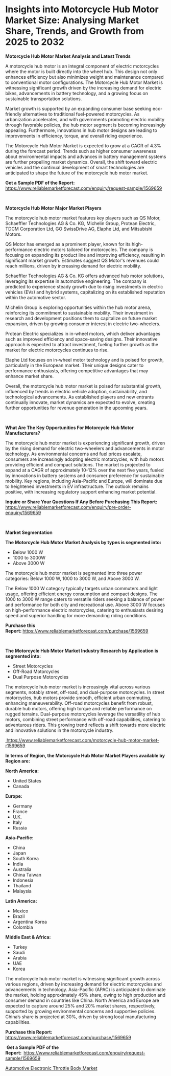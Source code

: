 <p><h1>Insights into Motorcycle Hub Motor Market Size: Analysing Market Share, Trends, and Growth from 2025 to 2032</h1></p><p><strong>Motorcycle Hub Motor Market Analysis and Latest Trends</strong></p>
<p><p>A motorcycle hub motor is an integral component of electric motorcycles where the motor is built directly into the wheel hub. This design not only enhances efficiency but also minimizes weight and maintenance compared to conventional motor configurations. The Motorcycle Hub Motor Market is witnessing significant growth driven by the increasing demand for electric bikes, advancements in battery technology, and a growing focus on sustainable transportation solutions.</p><p>Market growth is supported by an expanding consumer base seeking eco-friendly alternatives to traditional fuel-powered motorcycles. As urbanization accelerates, and with governments promoting electric mobility through favorable policies, the hub motor segment is becoming increasingly appealing. Furthermore, innovations in hub motor designs are leading to improvements in efficiency, torque, and overall riding experience.</p><p>The Motorcycle Hub Motor Market is expected to grow at a CAGR of 4.3% during the forecast period. Trends such as higher consumer awareness about environmental impacts and advances in battery management systems are further propelling market dynamics. Overall, the shift toward electric vehicles and the continual development of smart technologies are anticipated to shape the future of the motorcycle hub motor market.</p></p>
<p><strong>Get a Sample PDF of the Report:&nbsp;</strong> <a href="https://www.reliablemarketforecast.com/enquiry/request-sample/1569659?utm_campaign=2479&utm_medium=2&utm_source=Github&utm_content=ia&utm_term=25032025&utm_id=motorcycle-hub-motor">https://www.reliablemarketforecast.com/enquiry/request-sample/1569659</a></p>
<p>&nbsp;</p>
<p><strong>Motorcycle Hub Motor Major Market Players</strong></p>
<p><p>The motorcycle hub motor market features key players such as QS Motor, Schaeffler Technologies AG & Co. KG, Michelin Group, Protean Electric, TDCM Corporation Ltd, GO SwissDrive AG, Elaphe Ltd, and Mitsubishi Motors. </p><p>QS Motor has emerged as a prominent player, known for its high-performance electric motors tailored for motorcycles. The company is focusing on expanding its product line and improving efficiency, resulting in significant market growth. Estimates suggest QS Motor's revenues could reach millions, driven by increasing demand for electric mobility.</p><p>Schaeffler Technologies AG & Co. KG offers advanced hub motor solutions, leveraging its expertise in automotive engineering. The company is predicted to experience steady growth due to rising investments in electric vehicles (EVs) and hybrid systems, capitalizing on its established reputation within the automotive sector. </p><p>Michelin Group is exploring opportunities within the hub motor arena, reinforcing its commitment to sustainable mobility. Their investment in research and development positions them to capitalize on future market expansion, driven by growing consumer interest in electric two-wheelers.</p><p>Protean Electric specializes in in-wheel motors, which deliver advantages such as improved efficiency and space-saving designs. Their innovative approach is expected to attract investment, fueling further growth as the market for electric motorcycles continues to rise.</p><p>Elaphe Ltd focuses on in-wheel motor technology and is poised for growth, particularly in the European market. Their unique designs cater to performance enthusiasts, offering competitive advantages that may enhance market share.</p><p>Overall, the motorcycle hub motor market is poised for substantial growth, influenced by trends in electric vehicle adoption, sustainability, and technological advancements. As established players and new entrants continually innovate, market dynamics are expected to evolve, creating further opportunities for revenue generation in the upcoming years.</p></p>
<p>&nbsp;</p>
<p><strong>What Are The Key Opportunities For Motorcycle Hub Motor Manufacturers?</strong></p>
<p><p>The motorcycle hub motor market is experiencing significant growth, driven by the rising demand for electric two-wheelers and advancements in motor technology. As environmental concerns and fuel prices escalate, consumers are increasingly adopting electric motorcycles, with hub motors providing efficient and compact solutions. The market is projected to expand at a CAGR of approximately 10-12% over the next five years, fueled by innovations in battery systems and consumer preference for sustainable mobility. Key regions, including Asia-Pacific and Europe, will dominate due to heightened investments in EV infrastructure. The outlook remains positive, with increasing regulatory support enhancing market potential.</p></p>
<p><strong>Inquire or Share Your Questions If Any Before Purchasing This Report:</strong> <a href="https://www.reliablemarketforecast.com/enquiry/pre-order-enquiry/1569659?utm_campaign=2479&utm_medium=2&utm_source=Github&utm_content=ia&utm_term=25032025&utm_id=motorcycle-hub-motor">https://www.reliablemarketforecast.com/enquiry/pre-order-enquiry/1569659</a></p>
<p>&nbsp;</p>
<p><strong>Market Segmentation</strong></p>
<p><strong>The Motorcycle Hub Motor Market Analysis by types is segmented into:</strong></p>
<p><ul><li>Below 1000 W</li><li>1000 to 3000W</li><li>Above 3000 W</li></ul></p>
<p><p>The motorcycle hub motor market is segmented into three power categories: Below 1000 W, 1000 to 3000 W, and Above 3000 W. </p><p>The Below 1000 W category typically targets urban commuters and light usage, offering efficient energy consumption and compact designs. The 1000 to 3000 W range caters to versatile riders seeking a balance of power and performance for both city and recreational use. Above 3000 W focuses on high-performance electric motorcycles, catering to enthusiasts desiring speed and superior handling for more demanding riding conditions.</p></p>
<p><strong>Purchase this Report:&nbsp;</strong><a href="https://www.reliablemarketforecast.com/purchase/1569659?utm_campaign=2479&utm_medium=2&utm_source=Github&utm_content=ia&utm_term=25032025&utm_id=motorcycle-hub-motor">https://www.reliablemarketforecast.com/purchase/1569659</a></p>
<p>&nbsp;</p>
<p><strong>The Motorcycle Hub Motor Market Industry Research by Application is segmented into:</strong></p>
<p><ul><li>Street Motorcycles</li><li>Off-Road Motorcycles</li><li>Dual Purpose Motorcycles</li></ul></p>
<p><p>The motorcycle hub motor market is increasingly vital across various segments, notably street, off-road, and dual-purpose motorcycles. In street motorcycles, hub motors provide smooth, efficient urban commuting, enhancing maneuverability. Off-road motorcycles benefit from robust, durable hub motors, offering high torque and reliable performance on rugged terrains. Dual-purpose motorcycles leverage the versatility of hub motors, combining street performance with off-road capabilities, catering to adventurous riders. This growing trend reflects a shift towards more electric and innovative solutions in the motorcycle industry.</p></p>
<p><a href="https://www.reliablemarketforecast.com/motorcycle-hub-motor-market-r1569659?utm_campaign=2479&utm_medium=2&utm_source=Github&utm_content=ia&utm_term=25032025&utm_id=motorcycle-hub-motor">&nbsp;https://www.reliablemarketforecast.com/motorcycle-hub-motor-market-r1569659</a></p>
<p><strong>In terms of Region, the Motorcycle Hub Motor Market Players available by Region are:</strong></p>
<p>
    <p> <strong> North America: </strong>
        <ul>
            <li>United States</li>
            <li>Canada</li>
        </ul>
        </p> 
    <p> <strong> Europe: </strong>
        <ul>
            <li>Germany</li>
            <li>France</li>
            <li>U.K.</li>
            <li>Italy</li>
            <li>Russia</li>
        </ul>
        </p> 
    <p> <strong> Asia-Pacific: </strong>
        <ul>
            <li>China</li>
            <li>Japan</li>
            <li>South Korea</li>
            <li>India</li>
            <li>Australia</li>
            <li>China Taiwan</li>
            <li>Indonesia</li>
            <li>Thailand</li>
            <li>Malaysia</li>
        </ul>
        </p> 
    <p> <strong> Latin America: </strong>
        <ul>
            <li>Mexico</li>
            <li>Brazil</li>
            <li>Argentina Korea</li>
            <li>Colombia</li>
        </ul>
        </p> 
    <p> <strong> Middle East & Africa: </strong>
        <ul>
            <li>Turkey</li>
            <li>Saudi</li>
            <li>Arabia</li>
            <li>UAE</li>
            <li>Korea</li>
        </ul>
    </p>
    </p>
<p><p>The motorcycle hub motor market is witnessing significant growth across various regions, driven by increasing demand for electric motorcycles and advancements in technology. Asia-Pacific (APAC) is anticipated to dominate the market, holding approximately 45% share, owing to high production and consumer demand in countries like China. North America and Europe are expected to capture around 25% and 20% market shares, respectively, supported by growing environmental concerns and supportive policies. China’s share is projected at 30%, driven by strong local manufacturing capabilities.</p></p>
<p><strong>Purchase this Report: </strong><a href="https://www.reliablemarketforecast.com/purchase/1569659?utm_campaign=2479&utm_medium=2&utm_source=Github&utm_content=ia&utm_term=25032025&utm_id=motorcycle-hub-motor">https://www.reliablemarketforecast.com/purchase/1569659</a></p>
<p>&nbsp;<strong>Get a Sample PDF of the Report:&nbsp;&nbsp;</strong><a href="https://www.reliablemarketforecast.com/enquiry/request-sample/1569659?utm_campaign=2479&utm_medium=2&utm_source=Github&utm_content=ia&utm_term=25032025&utm_id=motorcycle-hub-motor">https://www.reliablemarketforecast.com/enquiry/request-sample/1569659</a></p>
<p><strong></strong></p>
<p><p><a href="https://github.com/lizamflotow/Market-Research-Report-List-1/blob/main/automotive-electronic-throttle-body-market.md?utm_campaign=2479&utm_medium=2&utm_source=Github&utm_content=ia&utm_term=25032025&utm_id=motorcycle-hub-motor">Automotive Electronic Throttle Body Market</a></p></p>